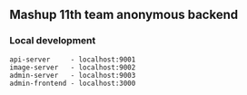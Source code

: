 ## Mashup 11th team anonymous backend

### Local development
```
api-server     - localhost:9001
image-server   - localhost:9002
admin-server   - localhost:9003
admin-frontend - localhost:3000
```
